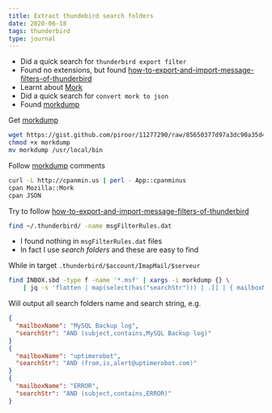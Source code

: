 ```yaml
---
title: Extract thundebird search folders
date: 2020-06-18
tags: thunderbird
type: journal
---
```


- Did a quick search for `thunderbird export filter`
- Found no extensions, but found [how-to-export-and-import-message-filters-of-thunderbird][]
- Learnt about [Mork][]
- Did a quick search for `convert mork to json`
- Found [morkdump][]

Get [morkdump][]

```bash
wget https://gist.github.com/piroor/11277290/raw/85650377d97a3dc90a35d4ec1aec2239551acf2d/morkdump
chmod +x morkdump
mv morkdump /usr/local/bin
```

Follow [morkdump][] comments

```bash
curl -L http://cpanmin.us | perl - App::cpanminus
cpan Mozilla::Mork
cpan JSON
```

Try to follow [how-to-export-and-import-message-filters-of-thunderbird][]

```bash
find ~/.thunderbird/ -name msgFilterRules.dat
```

- I found nothing in `msgFilterRules.dat` files
- In fact I use *search folders* and these are easy to find

While in target `.thunderbird/$account/ImapMail/$serveur`

```bash
find INBOX.sbd -type f -name '*.msf' | xargs -i morkdump {} \
	| jq -s 'flatten | map(select(has("searchStr"))) | .[] | { mailboxName, searchStr }'
```

Will output all search folders name and search string, e.g.

```json
{
  "mailboxName": "MySQL Backup log",
  "searchStr": "AND (subject,contains,MySQL Backup log)"
}
{
  "mailboxName": "uptimerobot",
  "searchStr": "AND (from,is,alert@uptimerobot.com)"
}
{
  "mailboxName": "ERROR",
  "searchStr": "AND (subject,contains,ERROR)"
}
```

[how-to-export-and-import-message-filters-of-thunderbird]:
	https://www.systutorials.com/how-to-export-and-import-message-filters-of-thunderbird/ "systutorials.com"

[Mork]:
	https://en.wikipedia.org/wiki/Mork_(file_format) "wikipedia.org"

[morkdump]:
	https://gist.github.com/piroor/11277290 "gist.github.com"
